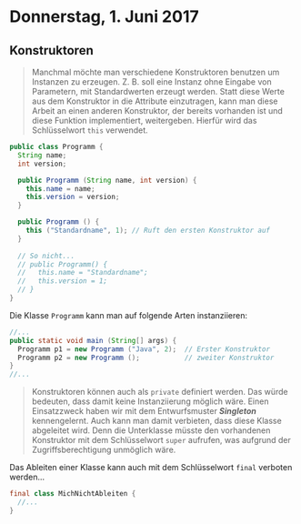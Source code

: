 # Donnerstag, 1. Juni 2017

## Konstruktoren
>Manchmal möchte man verschiedene Konstruktoren benutzen um Instanzen zu erzeugen. Z. B. soll eine Instanz ohne Eingabe von Parametern, mit Standardwerten erzeugt werden. Statt diese Werte aus dem Konstruktor in die Attribute einzutragen, kann man diese Arbeit an einen anderen Konstruktor, der bereits vorhanden ist und diese Funktion implementiert, weitergeben. Hierfür wird das Schlüsselwort `this` verwendet.
```java
public class Programm {
  String name;
  int version;

  public Programm (String name, int version) {
    this.name = name;
    this.version = version;
  }

  public Programm () {
    this ("Standardname", 1); // Ruft den ersten Konstruktor auf
  }
  
  // So nicht...
  // public Programm() {
  //   this.name = "Standardname";
  //   this.version = 1;
  // }
}
```

Die Klasse `Programm` kann man auf folgende Arten instanziieren: 
```java
//...
public static void main (String[] args) {
  Programm p1 = new Programm ("Java", 2);  // Erster Konstruktor
  Programm p2 = new Programm ();           // zweiter Konstruktor
}
//...
```

>Konstruktoren können auch als `private` definiert werden. Das würde bedeuten, dass damit keine Instanziierung möglich wäre. Einen Einsatzzweck haben wir mit dem Entwurfsmuster ***Singleton*** kennengelernt. Auch kann man damit verbieten, dass diese Klasse abgeleitet wird. Denn die Unterklasse müsste den vorhandenen Konstruktor mit dem Schlüsselwort `super` aufrufen, was aufgrund der Zugriffsberechtigung unmöglich wäre. 

Das Ableiten einer Klasse kann auch mit dem Schlüsselwort `final` verboten werden...

```java
final class MichNichtAbleiten {
  //...
}
```